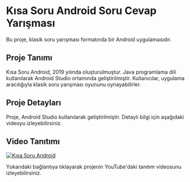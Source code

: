 # Kısa Soru Android Soru Cevap Yarışması

Bu proje, klasik soru yarışması formatında bir Android uygulamasıdır.

## Proje Tanımı

Kısa Soru Android, 2019 yılında oluşturulmuştur. Java programlama dili kullanılarak Android Studio ortamında geliştirilmiştir. Kullanıcılar, uygulama aracılığıyla klasik soru yarışması oyununu oynayabilirler.

## Proje Detayları

Proje, Android Studio kullanılarak geliştirilmiştir. Detaylı bilgi için aşağıdaki videoyu izleyebilirsiniz.

## Video Tanıtımı

[![Kısa Soru Android](https://img.youtube.com/vi/zh_eBIdQcEA/0.jpg)](https://www.youtube.com/watch?v=zh_eBIdQcEA)

Yukarıdaki bağlantıya tıklayarak projenin YouTube'daki tanıtım videosunu izleyebilirsiniz. 

